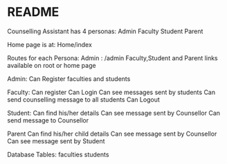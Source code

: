 # README

Counselling Assistant has 4 personas:
Admin
Faculty
Student
Parent

Home page is at: Home/index

Routes for each Persona:
Admin : /admin
Faculty,Student and Parent links available on root or home page

Admin:
Can Register faculties and students

Faculty:
Can register
Can Login
Can see messages sent by students
Can send counselling message to all students
Can Logout

Student:
Can find his/her details
Can see message sent by Counsellor
Can send message to Counsellor

Parent
Can find his/her child details
Can see message sent by Counsellor
Can see message sent by Student

Database Tables:
faculties
students
